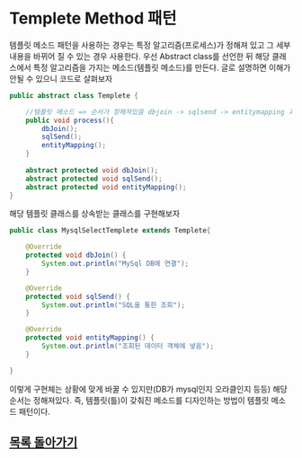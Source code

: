 # Templete Method 패턴

템플릿 메소드 패턴을 사용하는 경우는 특정 알고리즘(프로세스)가 정해져 있고 그 세부 내용을 바뀌어 질 수 있는 경우 사용한다. 우선 Abstract class를 선언한 뒤 해당 클래스에서 특정 알고리즘을 가지는 메소드(템플릿 메소드)를 만든다. 글로 설명하면 이해가 안될 수 있으니 코드로 살펴보자

```java
public abstract class Templete {

	//템플릿 메소드 => 순서가 정해져있음 dbjoin -> sqlsend -> entitymapping 과정
	public void process(){
		dbJoin();
		sqlSend();
		entityMapping();
	}
	
	abstract protected void dbJoin();
	abstract protected void sqlSend();
	abstract protected void entityMapping();
}
```

해당 템플릿 클래스를 상속받는 클래스를 구현해보자
```java
public class MysqlSelectTemplete extends Templete{

	@Override
	protected void dbJoin() {
		System.out.println("MySql DB에 연결");
	}

	@Override
	protected void sqlSend() {
		System.out.println("SQL을 통한 조회");
	}

	@Override
	protected void entityMapping() {
		System.out.println("조회된 데이터 객체에 넣음");
	}

}
```

이렇게 구현체는 상황에 맞게 바꿀 수 있지만(DB가 mysql인지 오라클인지 등등) 해당 순서는 정해져있다. 즉, 템플릿(틀)이 갖춰진 메소드를 디자인하는 방법이 템플릿 메소드 패턴이다. 

## [목록 돌아가기](https://github.com/kyo705/Design-Pattern#3-%ED%96%89%EC%9C%84-%ED%8C%A8%ED%84%B4)
